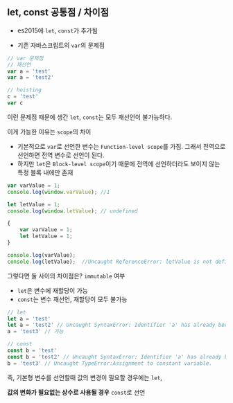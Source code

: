 ## let, const 공통점 / 차이점

- es2015에 `let`, `const`가 추가됨

- 기존 자바스크립트의 `var`의 문제점

```javascript
// var 문제점
// 재선언
var a = 'test'
var a = 'test2'

// hoisting
c = 'test'
var c
```

이런 문제점 때문에 생간 `let`, `const`는 모두 재선언이 불가능하다.

이게 가능한 이유는 `scope`의 차이

- 기본적으로 `var`로 선언한 변수는 `Function-level scope`를 가짐. 그래서 전역으로 선언하면 전역 변수로 선언이 된다.
- 하지만 `let`은 `Block-level scope`이기 때문에 전역에 선언하더라도 보이지 않는 특정 블록 내에만 존재

```javascript
var varValue = 1;
console.log(window.varValue); //1

let letValue = 1;
console.log(window.letValue); // undefined

{
    var varValue = 1;
    let letValue = 1;
}

console.log(varValue);
console.log(letValue);  //Uncaught ReferenceError: letValue is not defined
```

그렇다면 둘 사이의 차이점은? `immutable` 여부

- `let`은 변수에 재할당이 가능
- `const`는 변수 재선언, 재할당이 모두 불가능

```javascript
// let
let a = 'test'
let a = 'test2' // Uncaught SyntaxError: Identifier 'a' has already been declared
a = 'test3' // 가능

// const
const b = 'test'
const b = 'test2' // Uncaught SyntaxError: Identifier 'a' has already been declared
b = 'test3' // Uncaught TypeError:Assignment to constant variable.
```

즉, 기본형 변수를 선언할때 값의 변경이 필요할 경우에는 `let`, 

**값의 변화가 필요없는 상수로 사용될 경우** `const`로 선언

